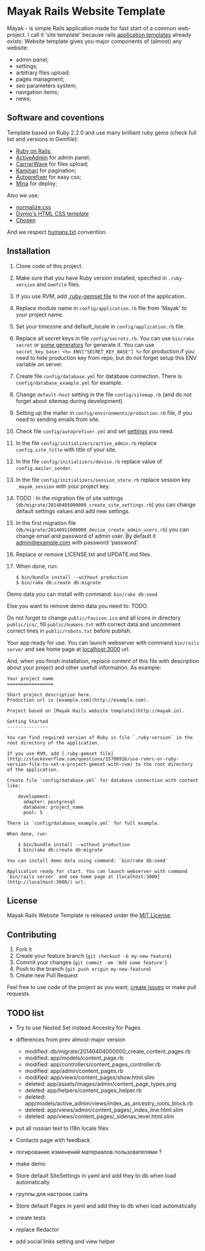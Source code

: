 Mayak Rails Website Template
============================

Mayak - is simple Rails application made for fast start of a common web-project. I call it 'site template' because rails [application templates](http://guides.rubyonrails.org/rails_application_templates.html) already exists. Website template gives you major components of (almost) any website:

* admin panel;
* settings;
* arbitrary files upload;
* pages managment;
* seo parameters system;
* navigation items;
* news;


Software and coventions
-----------------------

Template based on Ruby 2.2.0 and use many brilliant ruby gems (check full list and versions in Gemfile):

* [Ruby on Rails](http://rubyonrails.org/);
* [ActiveAdmin](http://activeadmin.info/) for admin panel;
* [CarrierWave](https://github.com/carrierwaveuploader/carrierwave) for files upload;
* [Kaminari](https://github.com/amatsuda/kaminari) for pagination;
* [Autoprefixer](https://github.com/postcss/autoprefixer) for easy css;
* [Mina](http://nadarei.co/mina/) for deploy;

Also we use:

* [normalize.css](http://necolas.github.io/normalize.css/)
* [Dymio's HTML CSS template](https://github.com/dymio/html-css-template)
* [Chosen](http://harvesthq.github.io/chosen/)

And we respect [humans.txt](http://humanstxt.org/) convention.


Installation
------------

1. Clone code of this project.

2. Make sure that you have Ruby version installed, specified in `.ruby-version` and `Gemfile` files.

3. If you use RVM, add [.ruby-gemset file](http://stackoverflow.com/questions/15708916/use-rvmrc-or-ruby-version-file-to-set-a-project-gemset-with-rvm) to the root of the application.

4. Replace module name in `config/application.rb` file from 'Mayak' to your project name.

5. Set your timezone and default_locale in `config/application.rb` file.

6. Replace all secret keys in file `config/secrets.rb`. You can use `bin/rake secret` or [some generators](http://www.andrewscompanies.com/tools/wep.asp) for generate it. You can use `secret_key_base: <%= ENV["SECRET_KEY_BASE"] %>` for production if you need to hide production key from repo, but do not forget setup this ENV variable on server.

7. Create file `config/database.yml` for database connection. There is `config/database_example.yml` for example.

8. Change `default-host` setting in the file `config/sitemap.rb` (and do not forget about sitemap during development).

9. Setting up the mailer in `config/environments/production.rb` file, if you need to sending emails from site.

10. Check file `config/autoprefixer.yml` and set [settings](github.com/postcss/autoprefixer#browsers) you need.

11. In the file `config/initializers/active_admin.rb` replace `config.site_title` with title of your site.

12. In the file `config/initializers/devise.rb` replace value of `config.mailer_sender`.

13. In the file `config/initializers/session_store.rb` replace session key `_mayak_session` with your project key.

14. TODO : In the migration file of site settings (`db/migrate/20140405000000_create_site_settings.rb`) you can change default settings values and add new settings.

15. In the first migration file (`db/migrate/20140911000000_devise_create_admin_users.rb`) you can change email and password of admin user. By default it admin@example.com with password 'password'.

16. Replace or remove LICENSE.txt and UPDATE.md files.

17. When done, run:

    ```
    $ bin/bundle install --without production
    $ bin/rake db:create db:migrate
    ```

Demo data you can install with command: `bin/rake db:seed`

Else you want to remove demo data you need to: TODO.

Do not forget to change `public/favicon.ico` and all icons in directory `public/ico/`, fill `public/humans.txt` with correct data and uncomment correct lines in `public/robots.txt` before publish.

Your app ready for use. You can launch webserver with command `bin/rails server` and see home page at [localhost:3000](http://localhost:3000/) url.

And, when you finish installation, replace content of this file with description about your project and other usefull information.
As example:

    Your project name
    =================

    Short project description here.
    Production url is [example.com](http://example.com).

    Project based on [Mayak Rails website template](http://mayak.io).

    Getting Started
    ---------------

    You can find required version of Ruby in file `.ruby-version` in the root directory of the application.

    If you use RVM, add [.ruby-gemset file](http://stackoverflow.com/questions/15708916/use-rvmrc-or-ruby-version-file-to-set-a-project-gemset-with-rvm) to the root directory of the application.

    Create file `config/database.yml` for database connection with content like:

        development:
          adapter: postgresql
          database: project_name
          pool: 5

    There is `config/database_example.yml` for full example.

    When done, run:

        $ bin/bundle install --without production
        $ bin/rake db:create db:migrate

    You can install demo data using command: `bin/rake db:seed`

    Application ready for start. You can launch webserver with command `bin/rails server` and see home page at [localhost:3000](http://localhost:3000/) url.


License
-------
Mayak Rails Website Template is released under the [MIT License](LICENSE.txt).


Contributing
------------

1. Fork it
2. Create your feature branch (`git checkout -b my-new-feature`)
3. Commit your changes (`git commit -am 'Add some feature'`)
4. Push to the branch (`git push origin my-new-feature`)
5. Create new Pull Request


Feel free to use code of the project as you want, [create issues](https://github.com/dymio/mayak/issues) or make pull requests.




TODO list
---------

- Try to use Nested Set instead Ancestry for Pages

- differences from prev almost-major version
  - modified:   db/migrate/20140404000000_create_content_pages.rb
  - modified:   app/models/content_page.rb
  - modified:   app/controllers/content_pages_controller.rb
  - modified:   app/admin/content_pages.rb
  - modified:   app/views/content_pages/show.html.slim
  - deleted:    app/assets/images/admin/content_page_types.png
  - deleted:    app/helpers/content_pages_helper.rb
  - deleted:    app/models/active_admin/views/index_as_ancestry_roots_block.rb
  - deleted:    app/views/admin/content_pages/_index_line.html.slim
  - deleted:    app/views/content_pages/_sidenav_level.html.slim

- put all russian text to I18n locale files

- Contacts page with feedback

- логирование изменений материалов пользователями ?

- make demo

- Store default SiteSettings in yaml and add they to db when load automatically

- группы для настроек сайта

- Store default Pages in yaml and add they to db when load automatically

- create tests

- replace Redactor

- add social links setting and view helper
